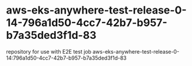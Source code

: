 # aws-eks-anywhere-test-release-0-14-796a1d50-4cc7-42b7-b957-b7a35ded3f1d-83
repository for use with E2E test job aws-eks-anywhere-test-release-0-14:796a1d50-4cc7-42b7-b957-b7a35ded3f1d-83
